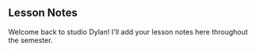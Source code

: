 ## Lesson Notes

Welcome back to studio Dylan! I'll add your lesson notes here throughout the semester.
